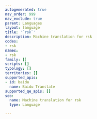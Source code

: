 ```yaml
---
autogenerated: true
nav_order: 999
nav_exclude: true
parent: Languages
layout: language
title: '`rsk`'
description: Machine translation for rsk
codes:
- rsk
names:
- rsk
family: []
scripts: []
typology: []
territories: []
supported_apis:
- id: baidu
  name: Baidu Translate
supported_qe_apis: []
seo:
  name: Machine translation for rsk
  type: Language

---
```


